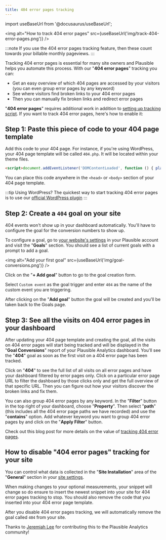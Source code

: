 ```yaml
---
title: 404 error pages tracking
---
```


import useBaseUrl from '@docusaurus/useBaseUrl';

<img alt="How to track 404 error pages" src={useBaseUrl('img/track-404-error-pages.png')} />

:::note
If you use the 404 error pages tracking feature, then these count towards your billable monthly pageviews.
:::

Tracking 404 error pages is essential for many site owners and Plausible helps you automate this process. With our "**404 error pages**" tracking you can:

* Get an easy overview of which 404 pages are accessed by your visitors (you can even group error pages by any keyword)
* See where visitors find broken links to your 404 error pages
* Then you can manually fix broken links and redirect error pages

"**404 error pages**" requires additional work in addition to [setting up tracking script](/plausible-script). If you want to track 404 error pages, here's how to enable it:

## Step 1: Paste this piece of code to your 404 page template

Add this code to your 404 page. For instance, if you're using WordPress, your 404 page template will be called `404.php`. It will be located within your theme files.

```html
<script>document.addEventListener('DOMContentLoaded', function () { plausible('404'); });</script>
```

You can place this code anywhere in the `<head>` or `<body>` section of your 404 page template.

:::tip Using WordPress?
The quickest way to start tracking 404 error pages is to use our [official WordPress plugin](https://plausible.io/wordpress-analytics-plugin)
:::

## Step 2: Create a `404` goal on your site

404 events won't show up in your dashboard automatically. You'll have to configure the goal for the conversion numbers to show up.

To configure a goal, go to [your website's settings](website-settings.md) in your Plausible account and visit the "**Goals**" section. You should see a list of current goals with a prompt to add a goal.

<img alt="Add your first goal" src={useBaseUrl('img/goal-conversions.png')} />

Click on the "**+ Add goal**" button to go to the goal creation form.

Select `Custom event` as the goal trigger and enter `404` as the name of the custom event you are triggering.

After clicking on the "**Add goal**" button the goal will be created and you'll be taken back to the Goals page.

## Step 3: See all the visits on 404 error pages in your dashboard

After updating your 404 page template and creating the goal, all the visits on 404 error pages will start being tracked and will be displayed in the "**Goal Conversions**" report of your Plausible Analytics dashboard. You'll see the "**404**" goal as soon as the first visit on a 404 error page has been tracked.

Click on "**404**" to see the full list of all visits on all error pages and have your dashboard filtered by error pages only. Click on a particular error page URL to filter the dashboard by those clicks only and get the full overview of that specific URL. Then you can figure out how your visitors discover the broken links and fix them.

You can also group 404 error pages by any keyword. In the "**Filter**" button in the top right of your dashboard, choose "**Property**". Then select "**path**" (this includes all the 404 error page paths we have recorded) and use the "**contains**" option. Add whatever keyword you want to group 404 error pages by and click on the "**Apply Filter**" button.

Check out this blog post for more details on the value of [tracking 404 error pages](https://plausible.io/blog/track-404-errors).

## How to disable "404 error pages" tracking for your site

You can control what data is collected in the "**Site Installation**" area of the "**General**" section in your [site settings](website-settings.md).

When making changes to your optional measurements, your snippet will change so do ensure to insert the newest snippet into your site for 404 error pages tracking to stop. You should also remove the code that you inserted into your 404 error page template.

After you disable 404 error pages tracking, we will automatically remove the goal called `404` from your site.

Thanks to [Jeremiah Lee](https://www.jeremiahlee.com/) for contributing this to the Plausible Analytics community!
